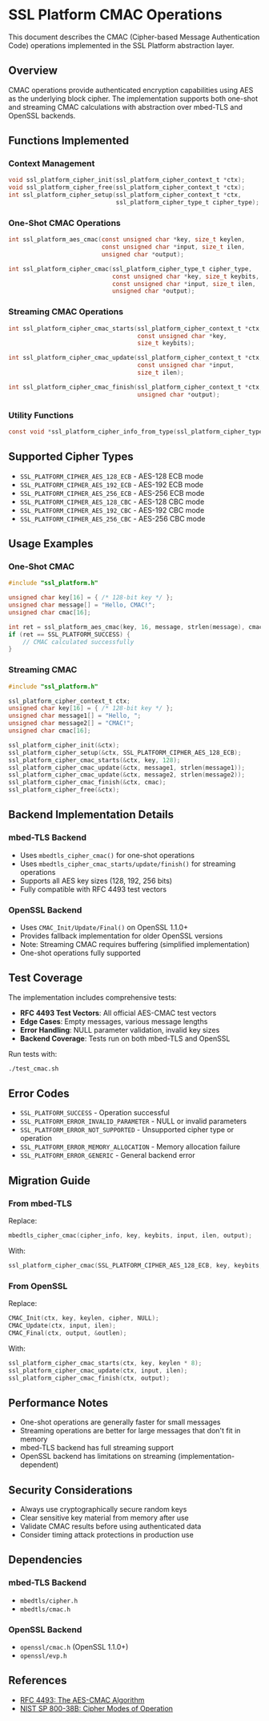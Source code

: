 # SSL Platform CMAC Operations

This document describes the CMAC (Cipher-based Message Authentication Code) operations implemented in the SSL Platform abstraction layer.

## Overview

CMAC operations provide authenticated encryption capabilities using AES as the underlying block cipher. The implementation supports both one-shot and streaming CMAC calculations with abstraction over mbed-TLS and OpenSSL backends.

## Functions Implemented

### Context Management

```c
void ssl_platform_cipher_init(ssl_platform_cipher_context_t *ctx);
void ssl_platform_cipher_free(ssl_platform_cipher_context_t *ctx);
int ssl_platform_cipher_setup(ssl_platform_cipher_context_t *ctx,
                              ssl_platform_cipher_type_t cipher_type);
```

### One-Shot CMAC Operations

```c
int ssl_platform_aes_cmac(const unsigned char *key, size_t keylen,
                          const unsigned char *input, size_t ilen,
                          unsigned char *output);

int ssl_platform_cipher_cmac(ssl_platform_cipher_type_t cipher_type,
                             const unsigned char *key, size_t keybits,
                             const unsigned char *input, size_t ilen,
                             unsigned char *output);
```

### Streaming CMAC Operations

```c
int ssl_platform_cipher_cmac_starts(ssl_platform_cipher_context_t *ctx,
                                    const unsigned char *key,
                                    size_t keybits);

int ssl_platform_cipher_cmac_update(ssl_platform_cipher_context_t *ctx,
                                    const unsigned char *input,
                                    size_t ilen);

int ssl_platform_cipher_cmac_finish(ssl_platform_cipher_context_t *ctx,
                                    unsigned char *output);
```

### Utility Functions

```c
const void *ssl_platform_cipher_info_from_type(ssl_platform_cipher_type_t cipher_type);
```

## Supported Cipher Types

- `SSL_PLATFORM_CIPHER_AES_128_ECB` - AES-128 ECB mode
- `SSL_PLATFORM_CIPHER_AES_192_ECB` - AES-192 ECB mode  
- `SSL_PLATFORM_CIPHER_AES_256_ECB` - AES-256 ECB mode
- `SSL_PLATFORM_CIPHER_AES_128_CBC` - AES-128 CBC mode
- `SSL_PLATFORM_CIPHER_AES_192_CBC` - AES-192 CBC mode
- `SSL_PLATFORM_CIPHER_AES_256_CBC` - AES-256 CBC mode

## Usage Examples

### One-Shot CMAC

```c
#include "ssl_platform.h"

unsigned char key[16] = { /* 128-bit key */ };
unsigned char message[] = "Hello, CMAC!";
unsigned char cmac[16];

int ret = ssl_platform_aes_cmac(key, 16, message, strlen(message), cmac);
if (ret == SSL_PLATFORM_SUCCESS) {
    // CMAC calculated successfully
}
```

### Streaming CMAC

```c
#include "ssl_platform.h"

ssl_platform_cipher_context_t ctx;
unsigned char key[16] = { /* 128-bit key */ };
unsigned char message1[] = "Hello, ";
unsigned char message2[] = "CMAC!";
unsigned char cmac[16];

ssl_platform_cipher_init(&ctx);
ssl_platform_cipher_setup(&ctx, SSL_PLATFORM_CIPHER_AES_128_ECB);
ssl_platform_cipher_cmac_starts(&ctx, key, 128);
ssl_platform_cipher_cmac_update(&ctx, message1, strlen(message1));
ssl_platform_cipher_cmac_update(&ctx, message2, strlen(message2));
ssl_platform_cipher_cmac_finish(&ctx, cmac);
ssl_platform_cipher_free(&ctx);
```

## Backend Implementation Details

### mbed-TLS Backend

- Uses `mbedtls_cipher_cmac()` for one-shot operations
- Uses `mbedtls_cipher_cmac_starts/update/finish()` for streaming operations
- Supports all AES key sizes (128, 192, 256 bits)
- Fully compatible with RFC 4493 test vectors

### OpenSSL Backend

- Uses `CMAC_Init/Update/Final()` on OpenSSL 1.1.0+
- Provides fallback implementation for older OpenSSL versions
- Note: Streaming CMAC requires buffering (simplified implementation)
- One-shot operations fully supported

## Test Coverage

The implementation includes comprehensive tests:

- **RFC 4493 Test Vectors**: All official AES-CMAC test vectors
- **Edge Cases**: Empty messages, various message lengths
- **Error Handling**: NULL parameter validation, invalid key sizes
- **Backend Coverage**: Tests run on both mbed-TLS and OpenSSL

Run tests with:
```bash
./test_cmac.sh
```

## Error Codes

- `SSL_PLATFORM_SUCCESS` - Operation successful
- `SSL_PLATFORM_ERROR_INVALID_PARAMETER` - NULL or invalid parameters
- `SSL_PLATFORM_ERROR_NOT_SUPPORTED` - Unsupported cipher type or operation
- `SSL_PLATFORM_ERROR_MEMORY_ALLOCATION` - Memory allocation failure
- `SSL_PLATFORM_ERROR_GENERIC` - General backend error

## Migration Guide

### From mbed-TLS

Replace:
```c
mbedtls_cipher_cmac(cipher_info, key, keybits, input, ilen, output);
```

With:
```c
ssl_platform_cipher_cmac(SSL_PLATFORM_CIPHER_AES_128_ECB, key, keybits, input, ilen, output);
```

### From OpenSSL

Replace:
```c
CMAC_Init(ctx, key, keylen, cipher, NULL);
CMAC_Update(ctx, input, ilen);
CMAC_Final(ctx, output, &outlen);
```

With:
```c
ssl_platform_cipher_cmac_starts(ctx, key, keylen * 8);
ssl_platform_cipher_cmac_update(ctx, input, ilen);
ssl_platform_cipher_cmac_finish(ctx, output);
```

## Performance Notes

- One-shot operations are generally faster for small messages
- Streaming operations are better for large messages that don't fit in memory
- mbed-TLS backend has full streaming support
- OpenSSL backend has limitations on streaming (implementation-dependent)

## Security Considerations

- Always use cryptographically secure random keys
- Clear sensitive key material from memory after use
- Validate CMAC results before using authenticated data
- Consider timing attack protections in production use

## Dependencies

### mbed-TLS Backend
- `mbedtls/cipher.h`
- `mbedtls/cmac.h`

### OpenSSL Backend  
- `openssl/cmac.h` (OpenSSL 1.1.0+)
- `openssl/evp.h`

## References

- [RFC 4493: The AES-CMAC Algorithm](https://tools.ietf.org/html/rfc4493)
- [NIST SP 800-38B: Cipher Modes of Operation](https://csrc.nist.gov/publications/detail/sp/800-38b/final) 